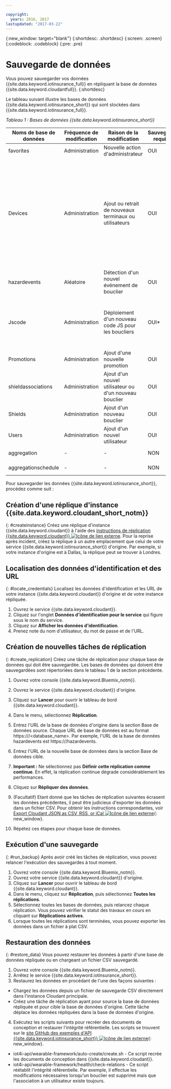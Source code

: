 ```yaml
---

copyright:
  years: 2016, 2017
lastupdated: "2017-03-22"
---
```


<!-- Common attributes used in the template are defined as follows: -->
{:new_window: target="blank"}
{:shortdesc: .shortdesc}
{:screen: .screen}
{:codeblock: .codeblock}
{:pre: .pre}



<!-- {{site.data.keyword.iotinsurance_full}}  {{site.data.keyword.iotinsurance_short}}  -->

# Sauvegarde de données
Vous pouvez sauvegarder vos données {{site.data.keyword.iotinsurance_full}} en répliquant la base de données {{site.data.keyword.cloudantfull}}.
{:shortdesc}

Le tableau suivant illustre les bases de données {{site.data.keyword.iotinsurance_short}} qui sont stockées dans {{site.data.keyword.iotinsurance_full}}.

*Tableau 1 : Bases de données {{site.data.keyword.iotinsurance_short}}*

Noms de base de données| Fréquence de modification| Raison de la modification | Sauvegarde requise | Commentaires
------------- | -------------| -------------| -------------| -------------
favorites|Administration|Nouvelle action d'administrateur|OUI|-
Devices|Administration|Ajout ou retrait de nouveaux terminaux ou utilisateurs|OUI| Le transformateur génère dynamiquement une table en mémoire et la remplit avec les données issues du fournisseur de terminaux. Pour les passerelles connectées directement, cette table stocke les terminaux.
hazardevents|Aléatoire|Détection d'un nouvel événement de bouclier|OUI|-
Jscode|Administration|Déploiement d'un nouveau code JS pour les boucliers|OUI*| L'administrateur a la possibilité d'ignorer la sauvegarde et de déployer une nouvelle version du code JS.
Promotions|Administration|Ajout d'une nouvelle promotion|OUI|-
shieldassociations|Administration|Ajout d'un nouvel utilisateur ou d'un nouveau bouclier|OUI|-
Shields|Administration|Ajout d'un nouveau bouclier|OUI|-
Users|Administration|Ajout d'un nouvel utilisateur|OUI|-
aggregation|-|-|NON|Peut être régénérée.
aggregationschedule|-|-| NON|Peut être régénérée.

Pour sauvegarder les données {{site.data.keyword.iotinsurance_short}}, procédez comme suit :

## Création d'une réplique d'instance {{site.data.keyword.cloudant_short_notm}}
{: #createinstance}
Créez une réplique d'instance {{site.data.keyword.cloudant}} à l'aide des [instructions de réplication {{site.data.keyword.cloudant}} ![Icône de lien externe](../../icons/launch-glyph.svg)](https://docs.cloudant.com/replication.html). Pour la reprise après incident, créez la réplique à un autre emplacement que celui de votre service {{site.data.keyword.iotinsurance_short}} d'origine. Par exemple, si votre instance d'origine est à Dallas, la réplique peut se trouver à Londres.

## Localisation des données d'identification et des URL
{: #locate_credentials}
Localisez les données d'identification et les URL de votre instance {{site.data.keyword.cloudant}} d'origine et de votre instance répliquée.
1. Ouvrez le service {{site.data.keyword.cloudant}}.
2. Cliquez sur l'onglet **Données d'identification pour le service** qui figure sous le nom du service.
3. Cliquez sur **Afficher les données d'identification**.
4. Prenez note du nom d'utilisateur, du mot de passe et de l'URL.

## Création de nouvelles tâches de réplication
{: #create_replication}
Créez une tâche de réplication pour chaque base de données qui doit être sauvegardée. Les bases de données qui doivent être sauvegardées sont répertoriées dans le tableau 1 de la section précédente.

1. Ouvrez votre console {{site.data.keyword.Bluemix_notm}}.

2. Ouvrez le service {{site.data.keyword.cloudant}} d'origine.

3. Cliquez sur **Lancer** pour ouvrir le tableau de bord {{site.data.keyword.cloudant}}.

4. Dans le menu, sélectionnez **Réplication**.

5. Entrez l'URL de la base de données d'origine dans la section Base de données source. Chaque URL de base de données est au format https://<CloudantbaseURL>/<database_name>.  Par exemple, l'URL de la base de données hazardevents est https://<CloudantbaseURL>/hazardevents.

6. Entrez l'URL de la nouvelle base de données dans la section Base de données cible.

7. **Important :** Ne sélectionnez pas **Définir cette réplication comme continue**.  En effet, la réplication continue dégrade considérablement les performances.

8. Cliquez sur **Répliquer des données**.  

9. (Facultatif) Etant donné que les tâches de réplication suivantes écrasent les données précédentes, il peut être judicieux d'exporter les données dans un fichier CSV.  Pour obtenir les instructions correspondantes, voir [Export Cloudant JSON as CSV, RSS, or iCal ![Icône de lien externe](../../icons/launch-glyph.svg)](https://developer.ibm.com/clouddataservices/2015/09/22/export-cloudant-json-as-csv-rss-or-ical/){: new_window}.

10. Répétez ces étapes pour chaque base de données.

## Exécution d'une sauvegarde
{: #run_backup}
Après avoir créé les tâches de réplication, vous pouvez relancer l'exécution des sauvegardes à tout moment.
1. Ouvrez votre console {{site.data.keyword.Bluemix_notm}}.
2. Ouvrez votre service {{site.data.keyword.cloudant}} d'origine.
3. Cliquez sur **Lancer** pour ouvrir le tableau de bord {{site.data.keyword.cloudant}}.
4. Dans le menu, cliquez sur **Réplication**, puis sélectionnez **Toutes les réplications**.
5. Sélectionnez toutes les bases de données, puis relancez chaque réplication. Vous pouvez vérifier le statut des travaux en cours en cliquant sur **Réplications actives**.
6. Lorsque toutes les réplications sont terminées, vous pouvez exporter les données dans un fichier à plat CSV.

## Restauration des données
{: #restore_data}
Vous pouvez restaurer les données à partir d'une base de données répliquée ou en chargeant un fichier CSV sauvegardé.
1. Ouvrez votre console {{site.data.keyword.Bluemix_notm}}.
2. Arrêtez le service {{site.data.keyword.iotinsurance_short}}.
3. Restaurez les données en procédant de l'une des façons suivantes :
  - Chargez les données depuis un fichier de sauvegarde CSV directement dans l'instance Cloudant principale.
  - Créez une tâche de réplication ayant pour source la base de données répliquée et pour cible la base de données d'origine. Cette tâche déplace les données répliquées dans la base de données d'origine.
4. Exécutez les scripts suivants pour recréer des documents de conception et restaurer l'intégrité référentielle.  Les scripts se trouvent sur le [site GitHub des exemples d'API {{site.data.keyword.iotinsurance_short}} ![Icône de lien externe](../../icons/launch-glyph.svg)](https://github.com/IBM-Bluemix/iot4i-api-examples-nodejs/){: new_window}.
  - iot4i-api/wearable-framework/auto-create/create.sh - Ce script recrée les documents de conception dans {{site.data.keyword.cloudant}}.
  - iot4i-api/wearable-framework/health/check-relations - Ce script réétablit l'intégrité référentielle. Par exemple, il effectue les modifications nécessaires lorsqu'un bouclier est supprimé mais que l'association à un utilisateur existe toujours.
